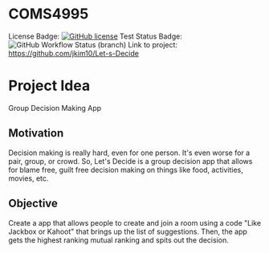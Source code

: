 # COMS4995
License Badge: [![GitHub license](https://img.shields.io/github/license/jkim10/COMS-4995?style=for-the-badge)](https://github.com/jkim10/COMS-4995/blob/master/LICENSE)
Test Status Badge: ![GitHub Workflow Status (branch)](https://img.shields.io/github/workflow/status/jkim10/let-s-Decide/CI/master?style=for-the-badge)
Link to project: https://github.com/jkim10/Let-s-Decide
# Project Idea
Group Decision Making App


## Motivation
Decision making is really hard, even for one person. It's even worse for a pair, group, or crowd. So, Let's Decide is a group decision app that allows for blame free, guilt free decision making on things like food, activities, movies, etc.

## Objective
Create a app that allows people to create and join a room using a code "Like Jackbox or Kahoot" that brings up the list of suggestions. Then, the app gets the highest ranking mutual ranking and spits out the decision.